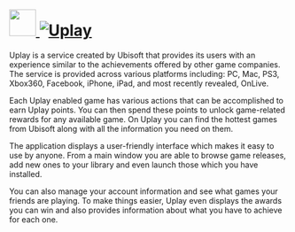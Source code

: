 # [<img src="https://cdn.rawgit.com/AdmiringWorm/chocolatey-packages/4b04d1180da5207558832d52738565b019284155/icons/uplay.png" height="48" width="48" /> ![Uplay](https://img.shields.io/chocolatey/v/uplay.svg?label=Uplay&style=for-the-badge)](https://chocolatey.org/packages/uplay)

Uplay is a service created by Ubisoft that provides its users with an experience similar to the achievements offered by other game companies. The service is provided across various platforms including: PC, Mac, PS3, Xbox360, Facebook, iPhone, iPad, and most recently revealed, OnLive.

Each Uplay enabled game has various actions that can be accomplished to earn Uplay points. You can then spend these points to unlock game-related rewards for any available game. On Uplay you can find the hottest games from Ubisoft along with all the information you need on them.

The application displays a user-friendly interface which makes it easy to use by anyone. From a main window you are able to browse game releases, add new ones to your library and even launch those which you have installed.

You can also manage your account information and see what games your friends are playing. To make things easier, Uplay even displays the awards you can win and also provides information about what you have to achieve for each one.
